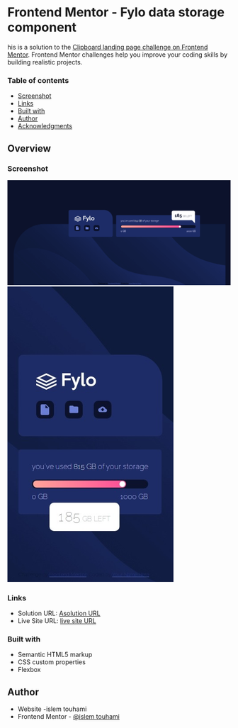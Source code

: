 # Frontend Mentor - Fylo data storage component

his is a solution to the [Clipboard landing page challenge on Frontend Mentor](https://www.frontendmentor.io/challenges/clipboard-landing-page-5cc9bccd6c4c91111378ecb9). Frontend Mentor challenges help you improve your coding skills by building realistic projects. 

### Table of contents

  - [Screenshot](#screenshot)
  - [Links](#links)
  - [Built with](#built-with)
  - [Author](#author)
  - [Acknowledgments](#acknowledgments)

## Overview

### Screenshot
![](./design/Screenshot.png)
![](./design/Screenshot.jpeg)


### Links

- Solution URL: [Asolution URL](https://github.com/islemtouhami/fylo-data-storage-component-master)
- Live Site URL: [ live site URL](https://distracted-haibt-80ed9f.netlify.app/)

### Built with

- Semantic HTML5 markup
- CSS custom properties
- Flexbox

## Author

- Website -islem touhami
- Frontend Mentor - [@islem touhami](https://www.frontendmentor.io/profile/islemtouhami)
